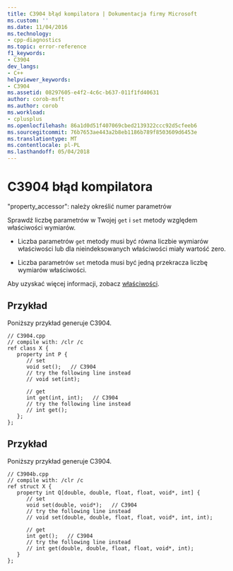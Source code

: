 ```yaml
---
title: C3904 błąd kompilatora | Dokumentacja firmy Microsoft
ms.custom: ''
ms.date: 11/04/2016
ms.technology:
- cpp-diagnostics
ms.topic: error-reference
f1_keywords:
- C3904
dev_langs:
- C++
helpviewer_keywords:
- C3904
ms.assetid: 08297605-e4f2-4c6c-b637-011f1fd40631
author: corob-msft
ms.author: corob
ms.workload:
- cplusplus
ms.openlocfilehash: 86a1d0d51f407069cbed2139322ccc92d5cfeeb6
ms.sourcegitcommit: 76b7653ae443a2b8eb1186b789f8503609d6453e
ms.translationtype: MT
ms.contentlocale: pl-PL
ms.lasthandoff: 05/04/2018
---
```

# <a name="compiler-error-c3904"></a>C3904 błąd kompilatora
"property_accessor": należy określić numer parametrów  
  
 Sprawdź liczbę parametrów w Twojej `get` i `set` metody względem właściwości wymiarów.  
  
-   Liczba parametrów `get` metody musi być równa liczbie wymiarów właściwości lub dla nieindeksowanych właściwości miały wartość zero.  
  
-   Liczba parametrów `set` metoda musi być jedną przekracza liczbę wymiarów właściwości.  
  
 Aby uzyskać więcej informacji, zobacz [właściwości](../../windows/property-cpp-component-extensions.md).  
  
## <a name="example"></a>Przykład  
 Poniższy przykład generuje C3904.  
  
```  
// C3904.cpp  
// compile with: /clr /c  
ref class X {  
   property int P {  
      // set  
      void set();   // C3904  
      // try the following line instead  
      // void set(int);  
  
      // get  
      int get(int, int);   // C3904  
      // try the following line instead  
      // int get();  
   };  
};  
```  
  
## <a name="example"></a>Przykład  
 Poniższy przykład generuje C3904.  
  
```  
// C3904b.cpp  
// compile with: /clr /c  
ref struct X {  
   property int Q[double, double, float, float, void*, int] {  
      // set  
      void set(double, void*);   // C3904  
      // try the following line instead  
      // void set(double, double, float, float, void*, int, int);  
  
      // get  
      int get();   // C3904  
      // try the following line instead  
      // int get(double, double, float, float, void*, int);  
   }  
};  
```